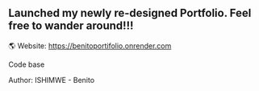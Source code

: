 ## Launched my newly re-designed Portfolio. Feel free to wander around!!!
🌎 Website: https://benitoportifolio.onrender.com

Code base

Author: ISHIMWE - Benito
